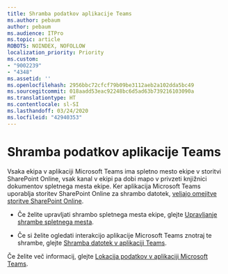 ```yaml
---
title: Shramba podatkov aplikacije Teams
ms.author: pebaum
author: pebaum
ms.audience: ITPro
ms.topic: article
ROBOTS: NOINDEX, NOFOLLOW
localization_priority: Priority
ms.custom:
- "9002239"
- "4348"
ms.assetid: ''
ms.openlocfilehash: 2956bbc72cfcf79b09be3112aeb2a102dda5bc49
ms.sourcegitcommit: 018aadd53eac92248bc6d5ad63b739216103090a
ms.translationtype: HT
ms.contentlocale: sl-SI
ms.lasthandoff: 03/24/2020
ms.locfileid: "42940353"
---
```

# <a name="teams-data-storage"></a>Shramba podatkov aplikacije Teams

Vsaka ekipa v aplikaciji Microsoft Teams ima spletno mesto ekipe v storitvi SharePoint Online, vsak kanal v ekipi pa dobi mapo v privzeti knjižnici dokumentov spletnega mesta ekipe. Ker aplikacija Microsoft Teams uporablja storitev SharePoint Online za shrambo datotek, [veljajo omejitve storitve SharePoint Online](https://docs.microsoft.com/microsoftteams/limits-specifications-teams#storage).

- Če želite upravljati shrambo spletnega mesta ekipe, glejte [Upravljanje shrambe spletnega mesta](https://docs.microsoft.com/sharepoint/manage-site-collection-storage-limits#manage-individual-site-storage-limits).

- Če si želite ogledati interakcijo aplikacije Microsoft Teams znotraj te shrambe, glejte [Shramba datotek v aplikaciji Teams](https://support.office.com/article/file-storage-in-teams-df5cc0a5-d1bb-414c-8870-46c6eb76686a).

Če želite več informacij, glejte [Lokacija podatkov v aplikaciji Microsoft Teams](https://docs.microsoft.com/microsoftteams/location-of-data-in-teams).
